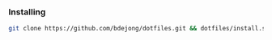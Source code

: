 ### Installing

```bash
git clone https://github.com/bdejong/dotfiles.git && dotfiles/install.sh
```

